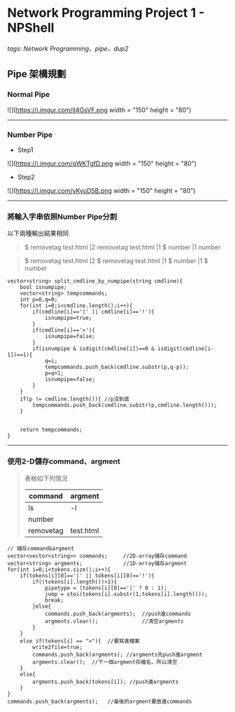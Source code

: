 # Network Programming Project 1 - NPShell


###### tags: Network Programming、pipe、dup2

## Pipe 架構規劃

### **Normal Pipe**

![](https://i.imgur.com/iI4GsVF.png width = "150" height = "80")

---

### **Number Pipe**

* Step1

![](https://i.imgur.com/qWKTgfD.png width = "150" height = "80")

* Step2

![](https://i.imgur.com/yKyuD5B.png width = "150" height = "80")

---


### 將輸入字串依照Number Pipe分割

以下兩種輸出結果相同
> $ removetag test.html |2 removetag test.html |1 
> $ number |1 number
 
> $ removetag test.html |2
> $ removetag test.html |1
> $ number |1
> $ number



```c++=1
vector<string> split_cmdline_by_numpipe(string cmdline){
    bool isnumpipe;
    vector<string> tempcommands;
    int p=0,q=0;
    for(int i=0;i<cmdline.length();i++){
        if(cmdline[i]=='|' || cmdline[i]=='!'){
            isnumpipe=true;
        }
        if(cmdline[i]=='>'){
            isnumpipe=false;
        }
        if(isnumpipe & isdigit(cmdline[i])==0 & isdigit(cmdline[i-1])==1){
            q=i;
            tempcommands.push_back(cmdline.substr(p,q-p));
            p=q+1;
            isnumpipe=false;
        }
    }
    if(p != cmdline.length()){ //p沒到底
        tempcommands.push_back(cmdline.substr(p,cmdline.length()));
    }
    

    return tempcommands;
}
```

---
### 使用2-D儲存command、argment

> 表格如下列情況
>
> | command  | argment  |
> | -------- | -------- | 
> | ls       | -l       |
> | number   |          |
> | removetag|test.html | 


```c++=1
// 儲存command&argment
vector<vector<string>> commands;     //2D-array儲存command
vector<string> argments;             //1D-array儲存argment
for(int i=0;i<tokens.size();i++){
    if(tokens[i][0]=='|' || tokens[i][0]=='!'){
        if((tokens[i].length())>1){
            pipetype = (tokens[i][0]=='|' ? 0 : 1);
            jump = stoi(tokens[i].substr(1,tokens[i].length()));
            break;
        }else{
            commands.push_back(argments);  //push進commands
            argments.clear();              //清空argments
        }
    }
    else if(tokens[i] == ">"){  //要寫進檔案
        write2file=true;
        commands.push_back(argments); //argments先push進argment
        argments.clear();  //下一個argment存檔名，所以清空
    }
    else{
        argments.push_back(tokens[i]); //push進argments
    }
}
commands.push_back(argments);   //最後的argment要放進commands

```